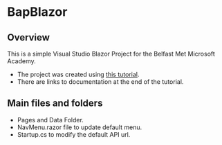 # BapBlazor

## Overview

This is a simple Visual Studio Blazor Project for the Belfast Met Microsoft Academy.

* The project was created using [this tutorial](https://dotnet.microsoft.com/learn/aspnet/blazor-tutorial/intro). 
* There are links to documentation at the end of the tutorial.

## Main files and folders

* Pages and Data Folder.
* NavMenu.razor file to update default menu.
* Startup.cs to modify the default API url.